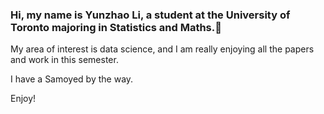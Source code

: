 ### Hi, my name is Yunzhao Li, a student at the University of Toronto majoring in Statistics and Maths.👋

My area of interest is data science, and I am really enjoying all the papers and work in this semester. 

I have a Samoyed by the way.

Enjoy!
<!--
**yunzhaol/yunzhaol is a ✨ _special_ ✨ repository because its `README.md` (this file) appears on your GitHub profile.

Here are some ideas to get you started:

- 🔭 I’m currently working on ...
- 🌱 I’m currently learning ...
- 👯 I’m looking to collaborate on ...
- 🤔 I’m looking for help with ...
- 💬 Ask me about ...
- 📫 How to reach me: ...
- 😄 Pronouns: ...
- ⚡ Fun fact: ...
-->
